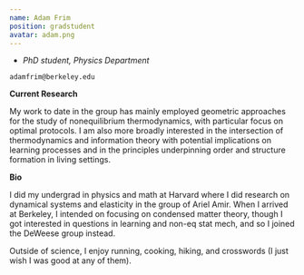 ```yaml
---
name: Adam Frim
position: gradstudent
avatar: adam.png
---
```


- _PhD student, Physics Department_<br>

<i class="fa fa-envelope-o"></i> `adamfrim@berkeley.edu`

**Current Research**

My work to date in the group has mainly employed geometric approaches for the study of nonequilibrium thermodynamics, with particular focus on optimal protocols. I am also more broadly interested in the intersection of thermodynamics and information theory with potential implications on learning processes and in the principles underpinning order and structure formation in living settings.

**Bio**

I did my undergrad in physics and math at Harvard where I did research on dynamical systems and elasticity in the group of Ariel Amir. When I arrived at Berkeley, I intended on focusing on condensed matter theory, though I got interested in questions in learning and non-eq stat mech, and so I joined the DeWeese group instead.

Outside of science, I enjoy running, cooking, hiking, and crosswords (I just wish I was good at any of them).